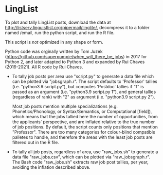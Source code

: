 # LingList

To plot and tally LingList posts, download the data at http://listserv.linguistlist.org/pipermail/linglite/, decompress it to a folder named /email, run the python script, and run the R file. 

This script is *not* optimized in any shape or form.

Python code was orginally written by Tom Juzek (https://github.com/superpumpie/when_will_there_be_jobs) in 2017 for Python 2, and later adapted to Python 3 and expanded by Rui Chaves (2019-2021). All R code by Rui Chaves. 

* To tally job posts per area use "script.py" to generate a data file which can be plotted via "jobsgraph.r". The script defaults to 'Professor' tallies (i.e. "python3.6 script.py"), but computes 'Postdoc' tallies if "1" is passed as an argument (i.e. "python3.9 script.py 1"), and general tallies (regardless of rank) with "2" as argument (i.e. "python3.9 script.py 2"). 
  
  Most job posts mention multiple specializations (e.g. Phonetics/Phonology, or Syntax/Semantics, or Computational [field]), which means that the jobs tallied here the number of opportunities, from the applicants' perspective, and are inflated relative to the true number of job positions. By default, the script counts only positions that mention "Professor". There are too many categories for colour-blind compatible palletes to handle, and therefore the areas with the least job posts are filtered out in the R file.
  
* To tally all job posts, regardless of area, use "raw_jobs.sh" to generate a data file "raw_jobs.csv", which can be plotted via "raw_jobsgraph.r".
  The Bash code "raw_jobs.sh" extracts raw job post tallies, per year, avoiding the inflation described above.
